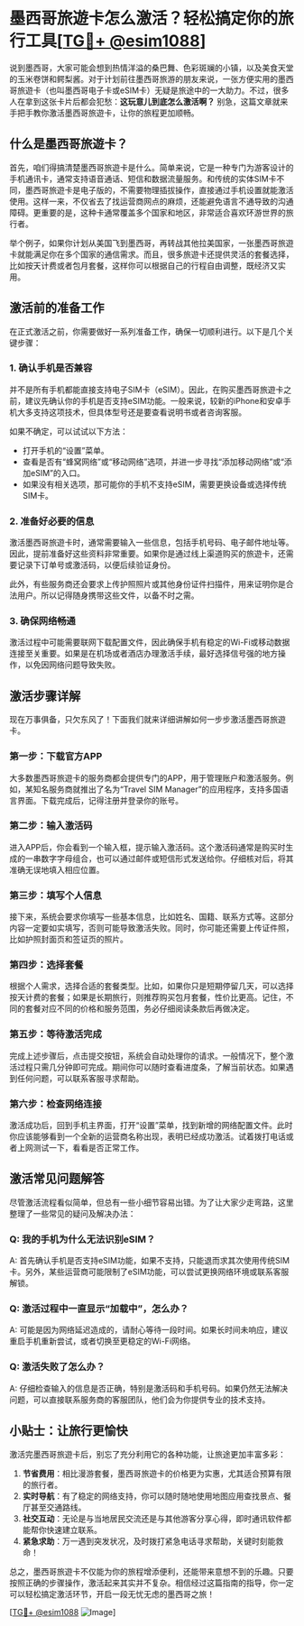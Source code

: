 # 墨西哥旅遊卡怎么激活？轻松搞定你的旅行工具[[TG💪+ @esim1088](https://t.me/s/esim1088)]

说到墨西哥，大家可能会想到热情洋溢的桑巴舞、色彩斑斓的小镇，以及美食天堂的玉米卷饼和鳄梨酱。对于计划前往墨西哥旅游的朋友来说，一张方便实用的墨西哥旅遊卡（也叫墨西哥电子卡或eSIM卡）无疑是旅途中的一大助力。不过，很多人在拿到这张卡片后都会犯愁：**这玩意儿到底怎么激活啊？** 别急，这篇文章就来手把手教你激活墨西哥旅遊卡，让你的旅程更加顺畅。

## 什么是墨西哥旅遊卡？

首先，咱们得搞清楚墨西哥旅遊卡是什么。简单来说，它是一种专门为游客设计的手机通讯卡，通常支持语音通话、短信和数据流量服务。和传统的实体SIM卡不同，墨西哥旅遊卡是电子版的，不需要物理插拔操作，直接通过手机设置就能激活使用。这样一来，不仅省去了找运营商网点的麻烦，还能避免语言不通导致的沟通障碍。更重要的是，这种卡通常覆盖多个国家和地区，非常适合喜欢环游世界的旅行者。

举个例子，如果你计划从美国飞到墨西哥，再转战其他拉美国家，一张墨西哥旅遊卡就能满足你在多个国家的通信需求。而且，很多旅遊卡还提供灵活的套餐选择，比如按天计费或者包月套餐，这样你可以根据自己的行程自由调整，既经济又实用。

## 激活前的准备工作

在正式激活之前，你需要做好一系列准备工作，确保一切顺利进行。以下是几个关键步骤：

### 1. 确认手机是否兼容
并不是所有手机都能直接支持电子SIM卡（eSIM）。因此，在购买墨西哥旅遊卡之前，建议先确认你的手机是否支持eSIM功能。一般来说，较新的iPhone和安卓手机大多支持这项技术，但具体型号还是要查看说明书或者咨询客服。

如果不确定，可以试试以下方法：
- 打开手机的“设置”菜单。
- 查看是否有“蜂窝网络”或“移动网络”选项，并进一步寻找“添加移动网络”或“添加eSIM”的入口。
- 如果没有相关选项，那可能你的手机不支持eSIM，需要更换设备或选择传统SIM卡。

### 2. 准备好必要的信息
激活墨西哥旅遊卡时，通常需要输入一些信息，包括手机号码、电子邮件地址等。因此，提前准备好这些资料非常重要。如果你是通过线上渠道购买的旅遊卡，还需要记录下订单号或激活码，以便后续验证身份。

此外，有些服务商还会要求上传护照照片或其他身份证件扫描件，用来证明你是合法用户。所以记得随身携带这些文件，以备不时之需。

### 3. 确保网络畅通
激活过程中可能需要联网下载配置文件，因此确保手机有稳定的Wi-Fi或移动数据连接至关重要。如果是在机场或者酒店办理激活手续，最好选择信号强的地方操作，以免因网络问题导致失败。

## 激活步骤详解

现在万事俱备，只欠东风了！下面我们就来详细讲解如何一步步激活墨西哥旅遊卡。

### 第一步：下载官方APP
大多数墨西哥旅遊卡的服务商都会提供专门的APP，用于管理账户和激活服务。例如，某知名服务商就推出了名为“Travel SIM Manager”的应用程序，支持多国语言界面。下载完成后，记得注册并登录你的账号。

### 第二步：输入激活码
进入APP后，你会看到一个输入框，提示输入激活码。这个激活码通常是购买时生成的一串数字字母组合，也可以通过邮件或短信形式发送给你。仔细核对后，将其准确无误地填入相应位置。

### 第三步：填写个人信息
接下来，系统会要求你填写一些基本信息，比如姓名、国籍、联系方式等。这部分内容一定要如实填写，否则可能导致激活失败。同时，你可能还需要上传证件照，比如护照封面页和签证页的照片。

### 第四步：选择套餐
根据个人需求，选择合适的套餐类型。比如，如果你只是短期停留几天，可以选择按天计费的套餐；如果是长期旅行，则推荐购买包月套餐，性价比更高。记住，不同的套餐对应不同的价格和服务范围，务必仔细阅读条款后再做决定。

### 第五步：等待激活完成
完成上述步骤后，点击提交按钮，系统会自动处理你的请求。一般情况下，整个激活过程只需几分钟即可完成。期间你可以随时查看进度条，了解当前状态。如果遇到任何问题，可以联系客服寻求帮助。

### 第六步：检查网络连接
激活成功后，回到手机主界面，打开“设置”菜单，找到新增的网络配置文件。此时你应该能够看到一个全新的运营商名称出现，表明已经成功激活。试着拨打电话或者上网测试一下，看看是否正常工作。

## 激活常见问题解答

尽管激活流程看似简单，但总有一些小细节容易出错。为了让大家少走弯路，这里整理了一些常见的疑问及解决办法：

### Q: 我的手机为什么无法识别eSIM？
A: 首先确认手机是否支持eSIM功能，如果不支持，只能退而求其次使用传统SIM卡。另外，某些运营商可能限制了eSIM功能，可以尝试更换网络环境或联系客服解锁。

### Q: 激活过程中一直显示“加载中”，怎么办？
A: 可能是因为网络延迟造成的，请耐心等待一段时间。如果长时间未响应，建议重启手机重新尝试，或者切换至更稳定的Wi-Fi网络。

### Q: 激活失败了怎么办？
A: 仔细检查输入的信息是否正确，特别是激活码和手机号码。如果仍然无法解决问题，可以直接联系服务商的客服团队，他们会为你提供专业的技术支持。

## 小贴士：让旅行更愉快

激活完墨西哥旅遊卡后，别忘了充分利用它的各种功能，让旅途更加丰富多彩：

1. **节省费用**：相比漫游套餐，墨西哥旅遊卡的价格更为实惠，尤其适合预算有限的旅行者。
2. **实时导航**：有了稳定的网络支持，你可以随时随地使用地图应用查找景点、餐厅甚至交通路线。
3. **社交互动**：无论是与当地居民交流还是与其他游客分享心得，即时通讯软件都能帮你快速建立联系。
4. **紧急求助**：万一遇到突发状况，及时拨打紧急电话寻求帮助，关键时刻能救命！

总之，墨西哥旅遊卡不仅能为你的旅程增添便利，还能带来意想不到的乐趣。只要按照正确的步骤操作，激活起来其实并不复杂。相信经过这篇指南的指导，你一定可以轻松搞定激活环节，开启一段无忧无虑的墨西哥之旅！

[[TG💪+ @esim1088](https://t.me/s/esim1088) ![Image](https://i.postimg.cc/4NQfJmqS/Snipaste-2025-05-13-00-14-12.png)]